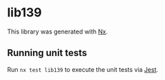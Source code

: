 # lib139

This library was generated with [Nx](https://nx.dev).


## Running unit tests

Run `nx test lib139` to execute the unit tests via [Jest](https://jestjs.io).


